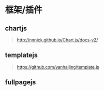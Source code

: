 # 框架/插件

## chartjs

> http://nnnick.github.io/Chart.js/docs-v2/

## templatejs

> https://github.com/yanhaijing/template.js

## fullpagejs

